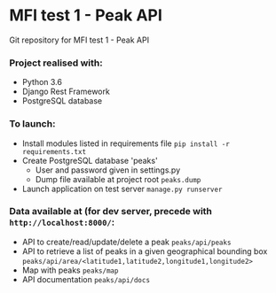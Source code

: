 # MFI test 1 - Peak API

Git repository for MFI test 1 - Peak API

### Project realised with:
 - Python 3.6
 - Django Rest Framework
 - PostgreSQL database

### To launch:
 - Install modules listed in requirements file  ```pip install -r requirements.txt```
 - Create PostgreSQL database 'peaks'
   - User and password given in settings.py
   - Dump file available at project root ```peaks.dump```
 - Launch application on test server  ```manage.py runserver```

### Data available at (for dev server, precede with ```http://localhost:8000/```:
 - API to create/read/update/delete a peak
   ```peaks/api/peaks```
 - API to retrieve a list of peaks in a given geographical bounding box
   ```peaks/api/area/<latitude1,latitude2,longitude1,longitude2>```
 - Map with peaks
   ```peaks/map```
 - API documentation
   ```peaks/api/docs```






